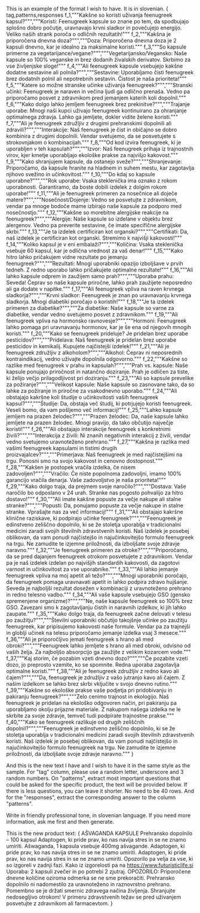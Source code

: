 

This is an example of the format I wish to have. It is in slovenian. 
{
    tag,patterns,responses
f_1,"""Kakšne so koristi uživanja feenugreek kapsul?""","""Koristi: Feenugreek kapsule so znane po tem, da spodbujajo splošno dobro počutje, uravnavajo krvni sladkor in povečujejo energijo. Veliko naših strank poroča o odličnih rezultatih!"""
f_2,"""Kakšna je priporočena dnevna doza?""","""Doza: Priporočena dnevna doza je 2 kapsuli dnevno, kar je idealno za maksimalne koristi."""
f_3,"""So kapsule primerne za vegetarijance/vegane?""","""Vegetarijansko/Vegansko: Naše kapsule so 100% veganske in brez dodanih živalskih derivatov. Skrbimo za vse življenjske sloge!"""
f_4,"""Ali feenugreek kapsule vsebujejo kakšne dodatne sestavine ali polnila?""","""Sestavine: Uporabljamo čisti feenugreek brez dodatnih polnil ali nepotrebnih sestavin. Čistost je naša prioriteta!"""
f_5,"""Katere so možne stranske učinke uživanja feenugreek?""","""Stranski učinki: Feenugreek je naraven in večina ljudi ga odlično prenaša. Vedno pa priporočamo posvet z zdravnikom pred jemanjem katerih koli dopolnil."""
f_6,"""Kako dolgo lahko jemljem feenugreek brez prekinitve?""","""Trajanje uporabe: Mnogi naši kupci uživajo feenugreek kontinuirano za ohranjanje optimalnega zdravja. Lahko ga jemljete, dokler vidite želene koristi."""
f_7,"""Ali je feenugreek združljiv z drugimi prehranskimi dopolnili ali zdravili?""","""Interakcije: Naš feenugreek je čist in običajno se dobro kombinira z drugimi dopolnili. Vendar svetujemo, da se posvetujete s strokovnjakom o kombinacijah."""
f_8,"""Od kod izvira feenugreek, ki je uporabljen v teh kapsulah?""","""Izvor: Naš feenugreek prihaja iz trajnostnih virov, kjer kmetje uporabljajo ekološke prakse za najvišjo kakovost."""
f_9,"""Kako shranjujem kapsule, da ostanejo sveže?""","""Shranjevanje: Priporočamo, da kapsule hranite na hladnem in suhem mestu, kar zagotavlja njihovo svežino in učinkovitost."""
f_10,"""Do kdaj so kapsule uporabne?""","""Rok uporabe: Vsaka steklenička ima oznako z rokom uporabnosti. Garantiramo, da boste dobili izdelek z dolgim rokom uporabe!"""
f_11,"""Ali je feenugreek primeren za nosečnice ali doječe matere?""","""Nosečnost/Dojenje: Vedno se posvetujte z zdravnikom, vendar pa mnoge bodoče mame izbirajo naše kapsule za podporo med nosečnostjo."""
f_12,"""Kakšne so morebitne alergijske reakcije na feenugreek?""","""Alergije: Naše kapsule so izdelane v objektu brez alergenov. Vedno pa preverite sestavine, če imate specifične alergijske skrbi."""
f_13,"""Je ta izdelek certificiran kot organski?""","""Certifikati: Da, naš izdelek je certificiran kot organski. Stremimo k najvišji kakovosti!"""
f_14,"""Koliko kapsul je v eni embalaži?""","""Količina: Vsaka steklenička vsebuje 60 kapsul, kar je odlična vrednost za vaš denar!"""
f_15,"""Kako hitro lahko pričakujem vidne rezultate po jemanju feenugreek?""","""Rezultati: Mnogi uporabniki opazijo izboljšave v prvih tedneh. Z redno uporabo lahko pričakujete optimalne rezultate!"""
f_16,"""Ali lahko kapsule odprem in zaužijem samo prah?""","""Uporaba prahu: Seveda! Čeprav so naše kapsule priročne, lahko prah zaužijete neposredno ali ga dodate v napitke."""
f_17,"""Ali feenugreek vpliva na raven krvnega sladkorja?""","""Krvni sladkor: Feenugreek je znan po uravnavanju krvnega sladkorja. Mnogi diabetiki poročajo o koristih!"""
f_18,"""Je ta izdelek primeren za diabetike?""","""Za diabetike: Naše kapsule so varne za diabetike, vendar vedno svetujemo posvet z zdravnikom."""
f_19,"""Ali feenugreek vpliva na hormonsko ravnovesje?""","""Hormoni: Feenugreek lahko pomaga pri uravnavanju hormonov, kar je še ena od njegovih mnogih koristi."""
f_20,"""Kako se feenugreek prideluje? Je pridelan brez uporabe pesticidov?""","""Pridelava: Naš feenugreek je pridelan brez uporabe pesticidov in kemikalij. Kupujete najčistejši izdelek!"""
f_21,"""Ali je feenugreek združljiv z alkoholom?""","""Alkohol: Čeprav ni neposrednih kontraindikacij, vedno uživajte dopolnila odgovorno."""
f_22,"""Kakšne so razlike med feenugreek v prahu in kapsulah?""","""Prah vs. kapsule: Naše kapsule ponujajo priročnost in natančno doziranje. Prah je odličen za tiste, ki želijo večjo prilagodljivost pri doziranju."""
f_23,"""Ali so kapsule prevelike za požiranje?""","""Velikost kapsule: Naše kapsule so zasnovane tako, da so lahke za požiranje in priročne za vsakodnevno uporabo."""
f_24,"""Ali obstajajo kakršne koli študije o učinkovitosti vaših feenugreek kapsul?""","""Študije: Da, obstaja več študij, ki potrjujejo koristi feenugreek. Veseli bomo, da vam pošljemo več informacij!"""
f_25,"""Lahko kapsule jemljem na prazen želodec?""","""Prazen želodec: Da, naše kapsule lahko jemljete na prazen želodec. Mnogi pravijo, da tako občutijo največje koristi!"""
f_26,"""Ali obstajajo interakcije feenugreek s konkretnimi živili?""","""Interakcija z živili: Ni znanih negativnih interakcij z živili, vendar vedno svetujemo uravnoteženo prehrano."""
f_27,"""Kakšna je razlika med vašimi feenugreek kapsulami in tistimi drugih proizvajalcev?""","""Primerjava: Naš feenugreek je med najčistejšimi na trgu. Ponosni smo na svojo kakovost in cenovno dostopnost."""
f_28,"""Kakšen je postopek vračila izdelka, če nisem zadovoljen?""","""Vračilo: Če niste popolnoma zadovoljni, imamo 100% garancijo vračila denarja. Vaše zadovoljstvo je naša prioriteta!"""
f_29,"""Kako dolgo traja, da prejmem svoje naročilo?""","""Dostava: Vaše naročilo bo odposlano v 24 urah. Stranke nas pogosto pohvalijo za hitro dostavo!"""
f_30,"""Ali imate kakšne popuste za večje nakupe ali stalne stranke?""","""Popusti: Da, ponujamo popuste za večje nakupe in stalne stranke. Vprašajte nas za več informacij!"""
f_31,"""Ali obstajajo kakršne klinične raziskave, ki podpirajo učinke feenugreek?""","""Feenugreek je edinstveno zeliščno dopolnilo, ki se že stoletja uporablja v tradicionalni medicini zaradi svojih številnih zdravstvenih koristi. Naš izdelek je posebej oblikovan, da vam ponudi najčistejšo in najučinkovitejšo formulo feenugreek na trgu. Ne zamudite te izjemne priložnosti, da izboljšate svoje zdravje naravno."""
f_32,"""Je feenugreek primeren za otroke?""","""Priporočamo, da se pred dajanjem feenugreek otrokom posvetujete z zdravnikom. Vendar pa je naš izdelek izdelan po najvišjih standardih kakovosti, da zagotovi varnost in učinkovitost za vse uporabnike."""
f_33,"""Ali lahko jemanje feenugreek vpliva na moj apetit ali težo?""","""Mnogi uporabniki poročajo, da feenugreek pomaga uravnavati apetit in lahko podpira zdravo hujšanje. Seveda je najboljši rezultat dosežen v kombinaciji z uravnoteženo prehrano in redno telesno vadbo."""
f_34,"""Ali vaše kapsule vsebujejo GSO (gensko spremenjene organizme)?""","""Ne, naše kapsule feenugreek so 100% brez GSO. Zavezani smo k zagotavljanju čistih in naravnih izdelkov, ki jih lahko zaupate."""
f_35,"""Kako dolgo traja, da feenugreek začne delovati v telesu po zaužitju?""","""Številni uporabniki občutijo takojšnje učinke po zaužitju feenugreek, kar pripisujemo kakovosti naše formule. Vendar pa za trajnejši in globlji učinek na telesu priporočamo jemanje izdelka vsaj 3 mesece."""
f_36,"""Ali je priporočljivo jemati feenugreek s hrano ali med obroki?""","""Feenugreek lahko jemljete s hrano ali med obroki, odvisno od vaših želja. Za najboljšo absorpcijo ga zaužijte z velikim kozarcem vode."""
f_37,"""Kaj storim, če pozabim vzeti dnevno dozo?""","""Če pozabite vzeti dozo, jo preprosto vzemite, ko se spomnite. Redna uporaba zagotavlja optimalne koristi."""
f_38,"""Ali je feenugreek združljiv z redno kavo ali čajem?""","""Da, feenugreek je združljiv z vašo jutranjo kavo ali čajem. Z našim izdelkom se lahko brez skrbi vključite v svojo dnevno rutino."""
f_39,"""Kakšne so ekološke prakse vaše podjetja pri pridobivanju in pakiranju feenugreek?""","""Zelo cenimo trajnost in ekologijo. Naš feenugreek je pridelan na ekološko odgovoren način, pri pakiranju pa uporabljamo okolju prijazne materiale. Z nakupom našega izdelka ne le skrbite za svoje zdravje, temveč tudi podpirate trajnostne prakse."""
f_40,"""Kako se feenugreek razlikuje od drugih zeliščnih dopolnil?""","""Feenugreek je edinstveno zeliščno dopolnilo, ki se že stoletja uporablja v tradicionalni medicini zaradi svojih številnih zdravstvenih koristi. Naš izdelek je posebej oblikovan, da vam ponudi najčistejšo in najučinkovitejšo formulo feenugreek na trgu. Ne zamudite te izjemne priložnosti, da izboljšate svoje zdravje naravno."""
}

And this is the new text I have and I wish to have it in the same style as the sample. 
For "tag" column, please use a random letter, underscore and 3 random numbers. 
On "patterns", extract most important questions that could be asked for the specific product, the text will be provided below. If there is less questions, you can leave it shorter. No need to be 40 rows. 
And for the "responses", extract the corresponding answer to the column "patterns". 

Write in friendly professional tone, in slovenian language. If you need more information, ask me first and then generate. 

This is the new product text:
{
    AŠVAGANDA KAPSULE Prehransko dopolnilo – 100 kapsul Adaptogen, ki pride prav, ko
nas navija stres in se ne znamo umiriti. Ašwaganda, 1 kapsula vsebuje 400mg
ašvagande. Adaptogen, ki pride prav, ko nas navija stres in se ne znamo umiriti.
Adaptogen, ki pride prav, ko nas navija stres in se ne znamo umiriti. Opozorilo
pa velja za vse, ki so izgoreli v zadnji fazi. Kako iz izgorelosti pa na
https://www.futuristiclife.si Uporaba: 2 kapsuli zvečer in po potrebi 2 zjutraj.
OPOZORILO: Priporočene dnevne količine oziroma odmerka se ne sme prekoračiti.
Prehransko dopolnilo ni nadomestilo za uravnoteženo in raznovrstno prehrano.
Pomembno se je držati smernic zdravega načina življenja. Shranjujte nedosegljivo
otrokom! V primeru zdravstvenih težav se pred uživanjem posvetujte z zdravnikom
ali farmacevtom. 
}